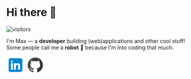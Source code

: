 [1.1]: https://github.com/MaxAltena/MaxAltena/blob/master/assets/icons/icons8-linkedin-48.png
[2.1]: https://github.com/MaxAltena/MaxAltena/blob/master/assets/icons/icons8-github-48.png
[1.2]: https://www.linkedin.com/in/MaxAltena
[2.2]: https://www.github.com/MaxAltena

# Hi there 👋

![visitors](https://visitor-badge.glitch.me/badge?page_id=MaxAltena.visitor-badge)

I'm Max — a **developer** building (web)applications and other cool stuff! Some people call me a **robot** 🤖 because I'm into coding that much.

[![linkedin Maxaltena][1.1]][1.2]
[![github MaxAltena][2.1]][2.2]

<!--START_SECTION:waka-->
<!--END_SECTION:waka-->
